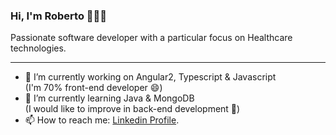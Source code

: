 ### Hi, I'm Roberto 👋:it:

Passionate software developer with a particular focus on Healthcare technologies. <hr>

- 🔭 I’m currently working on Angular2, Typescript & Javascript <br>
      (I'm 70% front-end developer 😄)
      <br>
- 🌱 I’m currently learning Java & MongoDB <br>
      (I would like to improve in back-end development 🤔)
      <br>
- 📫 How to reach me: <a href="https://www.linkedin.com/in/riccioliroberto/">Linkedin Profile</a>.
      
     
 
<!--
**RiccioGit/RiccioGit** is a ✨ _special_ ✨ repository because its `README.md` (this file) appears on your GitHub profile.

Here are some ideas to get you started:

- 🔭 I’m currently working on ...
- 🌱 I’m currently learning ...
- 👯 I’m looking to collaborate on ...
- 🤔 I’m looking for help with ...
- 💬 Ask me about ...
- 📫 How to reach me: ...
- 😄 Pronouns: ...
- ⚡ Fun fact: ...
-->
